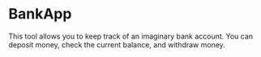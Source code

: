 # BankApp
This tool allows you to keep track of an imaginary bank account. You can deposit money, check the current balance, and withdraw money.
